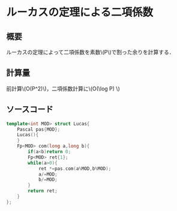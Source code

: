 # ルーカスの定理による二項係数
## 概要
ルーカスの定理によって二項係数を素数\\(P\\)で割った余りを計算する．
## 計算量
前計算\\(O(P^2)\\)，二項係数計算に\\(O(\log P) \\)
## ソースコード
```cpp
template<int MOD> struct Lucas{
    Pascal pas{MOD};
    Lucas(){
    }
    Fp<MOD> com(long a,long b){
        if(a<b)return 0;
        Fp<MOD> ret{1};
        while(a>0){
            ret *=pas.com(a%MOD,b%MOD);
            a/=MOD;
            b/=MOD;
        }
        return ret;
    }
};

```
